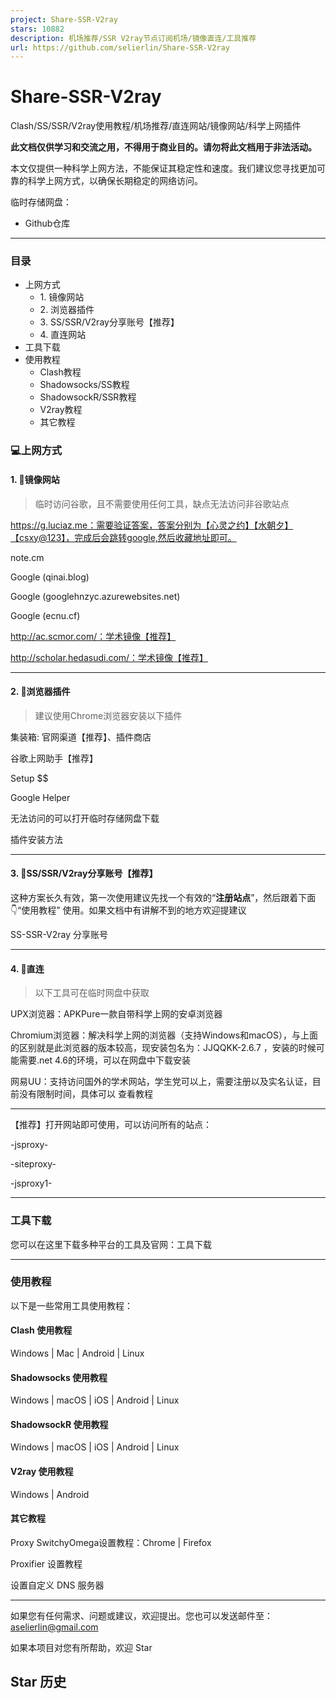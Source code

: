 ```yaml
---
project: Share-SSR-V2ray
stars: 10882
description: 机场推荐/SSR V2ray节点订阅机场/镜像直连/工具推荐
url: https://github.com/selierlin/Share-SSR-V2ray
---
```


Share-SSR-V2ray
===============

Clash/SS/SSR/V2ray使用教程/机场推荐/直连网站/镜像网站/科学上网插件

**此文档仅供学习和交流之用，不得用于商业目的。请勿将此文档用于非法活动。**

本文仅提供一种科学上网方法，不能保证其稳定性和速度。我们建议您寻找更加可靠的科学上网方式，以确保长期稳定的网络访问。

临时存储网盘：

-   Github仓库

* * *

### 目录

-   上网方式
    -   1\. 镜像网站
    -   2\. 浏览器插件
    -   3\. SS/SSR/V2ray分享账号【推荐】
    -   4\. 直连网站
-   工具下载
-   使用教程
    -   Clash教程
    -   Shadowsocks/SS教程
    -   ShadowsockR/SSR教程
    -   V2ray教程
    -   其它教程

### 💻上网方式

#### 1\. 🍆镜像网站

> 临时访问谷歌，且不需要使用任何工具，缺点无法访问非谷歌站点

https://g.luciaz.me：需要验证答案，答案分别为【心灵之约】【水朝夕】【csxy@123】，完成后会跳转google,然后收藏地址即可。

note.cm

Google (qinai.blog)

Google (googlehnzyc.azurewebsites.net)

Google (ecnu.cf)

http://ac.scmor.com/：学术镜像【推荐】

http://scholar.hedasudi.com/：学术镜像【推荐】

* * *

#### 2\. 🌰浏览器插件

> 建议使用Chrome浏览器安装以下插件

集装箱: 官网渠道【推荐】、插件商店

谷歌上网助手【推荐】

Setup $$

Google Helper

无法访问的可以打开临时存储网盘下载

插件安装方法

* * *

#### 3\. 🍄SS/SSR/V2ray分享账号【推荐】

这种方案长久有效，第一次使用建议先找一个有效的“**注册站点**”，然后跟着下面👇“使用教程” 使用。如果文档中有讲解不到的地方欢迎提建议

SS-SSR-V2ray 分享账号

* * *

#### 4\. 🥒直连

> 以下工具可在临时网盘中获取

UPX浏览器：APKPure一款自带科学上网的安卓浏览器

Chromium浏览器：解决科学上网的浏览器（支持Windows和macOS），与上面的区别就是此浏览器的版本较高，现安装包名为：JJQQKK-2.6.7 ，安装的时候可能需要.net 4.6的环境，可以在网盘中下载安装

网易UU：支持访问国外的学术网站，学生党可以上，需要注册以及实名认证，目前没有限制时间，具体可以 查看教程

* * *

【推荐】打开网站即可使用，可以访问所有的站点：

\-jsproxy-

\-siteproxy-

\-jsproxy1-

* * *

### 工具下载

您可以在这里下载多种平台的工具及官网：工具下载

* * *

### 使用教程

以下是一些常用工具使用教程：

#### Clash 使用教程

Windows | Mac | Android | Linux

#### Shadowsocks 使用教程

Windows | macOS | iOS | Android | Linux

#### ShadowsockR 使用教程

Windows | macOS | iOS | Android | Linux

#### V2ray 使用教程

Windows | Android

#### 其它教程

Proxy SwitchyOmega设置教程：Chrome | Firefox

Proxifier 设置教程

设置自定义 DNS 服务器

* * *

如果您有任何需求、问题或建议，欢迎提出。您也可以发送邮件至：aselierlin@gmail.com

如果本项目对您有所帮助，欢迎 Star

Star 历史
-------
